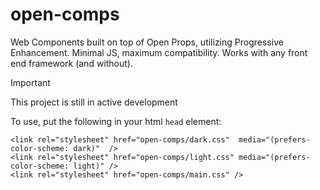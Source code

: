 # open-comps
Web Components built on top of Open Props, utilizing Progressive Enhancement. Minimal JS, maximum compatibility. Works with any front end framework (and without).

> [!IMPORTANT]  
> This project is still in active development

To use, put the following in your html `head` element:
```
<link rel="stylesheet" href="open-comps/dark.css"  media="(prefers-color-scheme: dark)"  />
<link rel="stylesheet" href="open-comps/light.css" media="(prefers-color-scheme: light)" />
<link rel="stylesheet" href="open-comps/main.css" />
```

